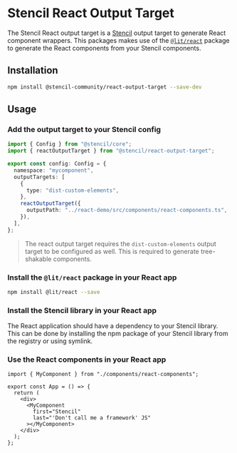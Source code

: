 # Stencil React Output Target

The Stencil React output target is a [Stencil](https://stenciljs.com) output target to generate React component wrappers. This packages makes use of the [`@lit/react`](https://www.npmjs.com/package/@lit/react) package to generate the React components from your Stencil components.

## Installation

```bash
npm install @stencil-community/react-output-target --save-dev
```

## Usage

### Add the output target to your Stencil config

```ts
import { Config } from "@stencil/core";
import { reactOutputTarget } from "@stencil/react-output-target";

export const config: Config = {
  namespace: "mycomponent",
  outputTargets: [
    {
      type: "dist-custom-elements",
    },
    reactOutputTarget({
      outputPath: "../react-demo/src/components/react-components.ts",
    }),
  ],
};
```

> The react output target requires the `dist-custom-elements` output target to be configured as well. This is required to generate tree-shakable components.

### Install the `@lit/react` package in your React app

```bash
npm install @lit/react --save
```

### Install the Stencil library in your React app

The React application should have a dependency to your Stencil library. This can be done by installing the npm package of your Stencil library from the registry or using symlink.

### Use the React components in your React app

```tsx
import { MyComponent } from "./components/react-components";

export const App = () => {
  return (
    <div>
      <MyComponent
        first="Stencil"
        last="'Don't call me a framework' JS"
      ></MyComponent>
    </div>
  );
};
```
